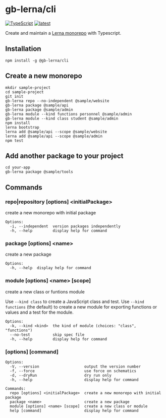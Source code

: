 # gb-lerna/cli

[![TypeScript](https://img.shields.io/badge/%3C%2F%3E-TypeScript-%230074c1.svg)](http://www.typescriptlang.org/)
[![latest](https://img.shields.io/npm/v/@gb-lerna/cli/latest.svg)](https://npmjs.com/package/@gb-lerna/cli)

Create and maintain a [Lerna monorepo](https://lerna.js.org/) with Typescript.

## Installation

```
npm install -g @gb-lerna/cli
```

## Create a new monorepo

```properties
mkdir sample-project
cd sample-project
git init
gb-lerna repo --no-independent @sample/website
gb-lerna package @sample/api
gb-lerna package @sample/admin
gb-lerna module --kind functions personnel @sample/admin
gb-lerna module --kind class student @sample/admin
npm install
lerna bootstrap
lerna add @sample/api --scope @sample/website
lerna add @sample/api --scope @sample/admin
npm test
```

## Add another package to your project

```properties
cd your-app
gb-lerna package @sample/tools
```

## Commands

### repo|repository [options] &lt;initialPackage>

create a new monorepo with initial package

```
Options:
  -i, --independent  version packages independently
  -h, --help         display help for command
```

### package [options] &lt;name>

create a new package

```
Options:
  -h, --help  display help for command
```

### module [options] &lt;name> [scope]

create a new class or funtions module

Use `--kind class` to create a JavaScript class and test. Use `--kind functions` (the default) to create a new module for exporting functions or values and a test for the module.

```
Options:
  -k, --kind <kind>  the kind of module (choices: "class", "functions")
  --no-test          skip spec file
  -h, --help         display help for command
```

### [options] [command]

```
Options:
  -V, --version                    output the version number
  -f, --force                      use force on schematics
  -d, --dryRun                     dry run only
  -h, --help                       display help for command

Commands:
  repo [options] <initialPackage>  create a new monorepo with initial package
  package <name>                   create a new package
  module [options] <name> [scope]  create a new class or module
  help [command]                   display help for command
```
